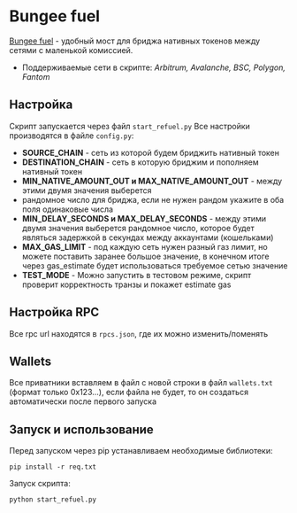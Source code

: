 # Bungee fuel
[Bungee fuel](https://www.bungee.exchange/refuel) - удобный мост для бриджа нативных токенов между сетями с маленькой комиссией.

 - Поддерживаемые сети в скрипте: *Arbitrum, Avalanche, BSC, Polygon, Fantom*
## Настройка
 Скрипт запускается через файл `start_refuel.py`
 Все настройки производятся в файле `config.py`:
 
 - **SOURCE_CHAIN** - сеть из которой будем бриджить нативный токен
 - **DESTINATION_CHAIN** - сеть в которую бриджим и пополняем нативный токен
 - **MIN_NATIVE_AMOUNT_OUT и MAX_NATIVE_AMOUNT_OUT** - между этими двумя значения выберется 
 - рандомное число для бриджа, если не нужен рандом укажите в оба поля одинаковые числа
 -  **MIN_DELAY_SECONDS и MAX_DELAY_SECONDS** - между этими двумя значения выберется рандомное число, которое будет являться задержкой в секундах между аккаунтами (кошельками)
 - **MAX_GAS_LIMIT** - под каждую сеть нужен разный газ лимит, но можете поставить заранее большое значение, в конечном итоге через gas_estimate будет использоваться требуемое сетью значение
 - **TEST_MODE** - Можно запустить в тестовом режиме, скрипт проверит корректность транзы и покажет estimate gas

## Настройка RPC
Все rpc url находятся в  `rpcs.json`, где их можно изменить/поменять

## Wallets
Все приватники вставляем в файл с новой строки в файл `wallets.txt` (формат только 0х123...), если файла не будет, то он создаться автоматически после первого запуска

## Запуск и использование
Перед запуском через pip устанавливаем необходимые библиотеки:

    pip install -r req.txt
  Запуск скрипта:
  

    python start_refuel.py


